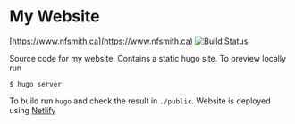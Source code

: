 # My Website

[https://www.nfsmith.ca](https://www.nfsmith.ca)
[![Build Status](https://cloud.drone.io/api/badges/nsmith5/website/status.svg)](https://cloud.drone.io/nsmith5/website)

Source code for my website. Contains a static hugo site. To preview locally run

```shell
$ hugo server
```

To build run `hugo` and check the result in `./public`. Website is deployed
using [Netlify](https://www.netlify.com/)
